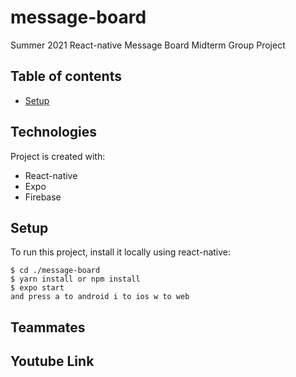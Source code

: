 ﻿# message-board
Summer 2021 React-native Message Board Midterm Group Project

## Table of contents
* [Setup](#technologies)

## Technologies
Project is created with:
* React-native
* Expo
* Firebase
	
## Setup
To run this project, install it locally using react-native:

```
$ cd ./message-board
$ yarn install or npm install
$ expo start
and press a to android i to ios w to web
```

## Teammates


## Youtube Link
